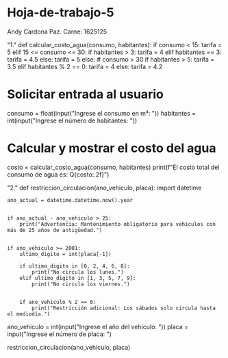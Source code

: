 # Hoja-de-trabajo-5
Andy Cardona Paz. Carne: 1625125

"1."
def calcular_costo_agua(consumo, habitantes):
    if consumo < 15:
        tarifa = 5
    elif 15 <= consumo <= 30:
        if habitantes > 3:
            tarifa = 4
        elif habitantes == 3:
            tarifa = 4.5
        else:
            tarifa = 5
    else:  # consumo > 30
        if habitantes > 5:
            tarifa = 3.5
        elif habitantes % 2 == 0:
            tarifa = 4
        else:
            tarifa = 4.2

# Solicitar entrada al usuario
consumo = float(input("Ingrese el consumo en m³: "))
habitantes = int(input("Ingrese el número de habitantes: "))

# Calcular y mostrar el costo del agua
costo = calcular_costo_agua(consumo, habitantes)
print(f"El costo total del consumo de agua es: Q{costo:.2f}")

"2."
def restriccion_circulacion(ano_vehiculo, placa):
    import datetime

    
    ano_actual = datetime.datetime.now().year

   
    if ano_actual - ano_vehiculo > 25:
        print("Advertencia: Mantenimiento obligatorio para vehículos con más de 25 años de antigüedad.")

   
    if ano_vehiculo >= 2001:
        ultimo_digito = int(placa[-1])

        if ultimo_digito in [0, 2, 4, 6, 8]:
            print("No circula los lunes.")
        elif ultimo_digito in [1, 3, 5, 7, 9]:
            print("No circula los viernes.")

      
        if ano_vehiculo % 2 == 0:
            print("Restricción adicional: Los sábados solo circula hasta el mediodía.")


ano_vehiculo = int(input("Ingrese el año del vehículo: "))
placa = input("Ingrese el número de placa: ")


restriccion_circulacion(ano_vehiculo, placa)
